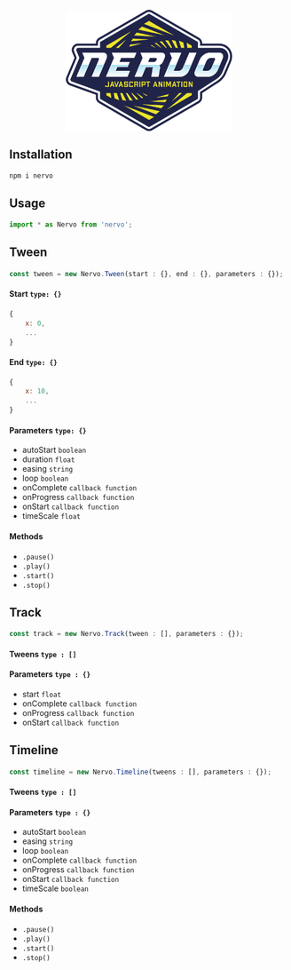 <p align="center">
    <a href="https://www.nervo-js.org" rel="nofollow"><img src="https://raw.githubusercontent.com/SlimMarten/nervo/development/logo.svg?sanitize=true" align="center" width="300"></a>
</p>

## Installation

```
npm i nervo
```

## Usage


```js
import * as Nervo from 'nervo';
```

## Tween

```js
const tween = new Nervo.Tween(start : {}, end : {}, parameters : {});
```

#### Start `type: {}`

```js
{
    x: 0,
    ...
}
```

#### End `type: {}`

```js
{
    x: 10,
    ...
}
```

#### Parameters `type: {}`

* autoStart `boolean`
* duration `float`
* easing `string`
* loop `boolean`
* onComplete `callback function`
* onProgress `callback function`
* onStart `callback function`
* timeScale `float`


#### Methods

* `.pause()`
* `.play()`
* `.start()`
* `.stop()`

## Track

```js
const track = new Nervo.Track(tween : [], parameters : {});
```

#### Tweens `type : []`
#### Parameters `type : {}`

* start `float`
* onComplete `callback function`
* onProgress `callback function`
* onStart `callback function`

## Timeline

```js
const timeline = new Nervo.Timeline(tweens : [], parameters : {});
```

#### Tweens `type : []`
#### Parameters `type : {}`

* autoStart `boolean`
* easing `string`
* loop `boolean`
* onComplete `callback function`
* onProgress `callback function`
* onStart `callback function`
* timeScale `boolean`

#### Methods

* `.pause()`
* `.play()`
* `.start()`
* `.stop()`
